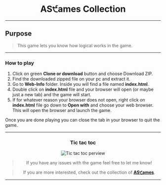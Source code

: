 <div align="center">

# AS੯ames Collection

<div>

---

<div align="center">

<div align="left">

## Purpose

> This game lets you know how logical works in the game.

---

### How to play

1. Click on green **Clone or download** button and choose Download ZIP.
2. Find the downloaded zipped file on your pc and extract it.
3. Go to **Web-Info** folder. Inside you will find a file named **index.html**.
4. Double click on **index.html** file and your browser will open (or maybe just a new tab) and the game will start.
5. If for whatever reason your browser does not open, right click on **index.html** file go down to **Open with**
   and choose your web browser. This will open the browser and launch the game.

Once you are done playing you can close the tab in your browser to quit the game.

---

</div>

### Tic tac toc

![Tic tac toc perview](assets/images/perview.gif "AS੯ames Collection")

</div>

> If you have any issues with the game feel free to let me know!

> If you are more interested, check out the collection of [ **AS੯ames**](https://github.com/DSDmark/ASGames "AS੯ames Collection").

---
